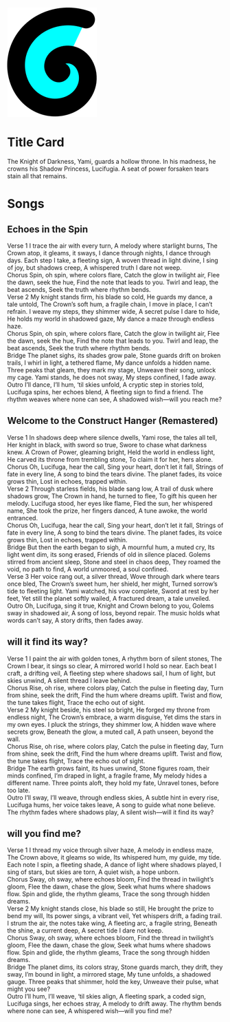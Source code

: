 ![](Images/fire%20particle.svg)
# Title Card
The Knight of Darkness, Yami, guards a hollow throne.
In his madness, he crowns his Shadow Princess, Lucifugia.
A seat of power forsaken tears stain all that remains.

# Songs
## Echoes in the Spin
Verse 1
I trace the air with every turn,
A melody where starlight burns,
The Crown atop, it gleams, it sways,
I dance through nights, I dance through days.
Each step I take, a fleeting sign,
A woven thread in light divine,
I sing of joy, but shadows creep,
A whispered truth I dare not weep.  
Chorus
Spin, oh spin, where colors flare,
Catch the glow in twilight air,
Flee the dawn, seek the hue,
Find the note that leads to you.
Twirl and leap, the beat ascends,
Seek the truth where rhythm bends.  
Verse 2
My knight stands firm, his blade so cold,
He guards my dance, a tale untold,
The Crown’s soft hum, a fragile chain,
I move in place, I can’t refrain.
I weave my steps, they shimmer wide,
A secret pulse I dare to hide,
He holds my world in shadowed gaze,
My dance a maze through endless haze.  
Chorus
Spin, oh spin, where colors flare,
Catch the glow in twilight air,
Flee the dawn, seek the hue,
Find the note that leads to you.
Twirl and leap, the beat ascends,
Seek the truth where rhythm bends.  
Bridge
The planet sighs, its shades grow pale,
Stone guards drift on broken trails,
I whirl in light, a tethered flame,
My dance unfolds a hidden name.
Three peaks that gleam, they mark my stage,
Unweave their song, unlock my cage.
Yami stands, he does not sway,
My steps confined, I fade away.  
Outro
I’ll dance, I’ll hum, ‘til skies unfold,
A cryptic step in stories told,
Lucifuga spins, her echoes blend,
A fleeting sign to find a friend.
The rhythm weaves where none can see,
A shadowed wish—will you reach me?

## Welcome to the Construct Hanger (Remastered)
Verse 1
In shadows deep where silence dwells,
Yami rose, the tales all tell,
Her knight in black, with sword so true,
Swore to chase what darkness knew.
A Crown of Power, gleaming bright,
Held the world in endless light,
He carved its throne from trembling stone,
To claim it for her, hers alone.  
Chorus
Oh, Lucifuga, hear the call,
Sing your heart, don’t let it fall,
Strings of fate in every line,
A song to bind the tears divine.
The planet fades, its voice grows thin,
Lost in echoes, trapped within.  
Verse 2
Through starless fields, his blade sang low,
A trail of dusk where shadows grow,
The Crown in hand, he turned to flee,
To gift his queen her melody.
Lucifuga stood, her eyes like flame,
Fled the sun, her whispered name,
She took the prize, her fingers danced,
A tune awoke, the world entranced.  
Chorus
Oh, Lucifuga, hear the call,
Sing your heart, don’t let it fall,
Strings of fate in every line,
A song to bind the tears divine.
The planet fades, its voice grows thin,
Lost in echoes, trapped within.  
Bridge
But then the earth began to sigh,
A mournful hum, a muted cry,
Its light went dim, its song erased,
Friends of old in silence placed.
Golems stirred from ancient sleep,
Stone and steel in chaos deep,
They roamed the void, no path to find,
A world unmoored, a soul confined.  
Verse 3
Her voice rang out, a silver thread,
Wove through dark where tears once bled,
The Crown’s sweet hum, her shield, her might,
Turned sorrow’s tide to fleeting light.
Yami watched, his vow complete,
Sword at rest by her feet,
Yet still the planet softly wailed,
A fractured dream, a tale unveiled.  
Outro
Oh, Lucifuga, sing it true,
Knight and Crown belong to you,
Golems sway in shadowed air,
A song of loss, beyond repair.
The music holds what words can’t say,
A story drifts, then fades away. 

## will it find its way?
Verse 1
I paint the air with golden tones,
A rhythm born of silent stones,
The Crown I bear, it sings so clear,
A mirrored world I hold so near.
Each beat I craft, a drifting veil,
A fleeting step where shadows sail,
I hum of light, but skies unwind,
A silent thread I leave behind.  
Chorus
Rise, oh rise, where colors play,
Catch the pulse in fleeting day,
Turn from shine, seek the drift,
Find the hum where dreams uplift.
Twist and flow, the tune takes flight,
Trace the echo out of sight.  
Verse 2
My knight beside, his steel so bright,
He forged my throne from endless night,
The Crown’s embrace, a warm disguise,
Yet dims the stars in my own eyes.
I pluck the strings, they shimmer low,
A hidden wave where secrets grow,
Beneath the glow, a muted call,
A path unseen, beyond the wall.  
Chorus
Rise, oh rise, where colors play,
Catch the pulse in fleeting day,
Turn from shine, seek the drift,
Find the hum where dreams uplift.
Twist and flow, the tune takes flight,
Trace the echo out of sight.  
Bridge
The earth grows faint, its hues unwind,
Stone figures roam, their minds confined,
I’m draped in light, a fragile frame,
My melody hides a different name.
Three points aloft, they hold my fate,
Unravel tones, before too late.  
Outro
I’ll sway, I’ll weave, through endless skies,
A subtle hint in every rise,
Lucifuga hums, her voice takes leave,
A song to guide what none believe.
The rhythm fades where shadows play,
A silent wish—will it find its way?

## will you find me? 
Verse 1
I thread my voice through silver haze,
A melody in endless maze,
The Crown above, it gleams so wide,
Its whispered hum, my guide, my tide.
Each note I spin, a fleeting shade,
A dance of light where shadows played,
I sing of stars, but skies are torn,
A quiet wish, a hope unborn.  
Chorus
Sway, oh sway, where echoes bloom,
Find the thread in twilight’s gloom,
Flee the dawn, chase the glow,
Seek what hums where shadows flow.
Spin and glide, the rhythm gleams,
Trace the song through hidden dreams.  
Verse 2
My knight stands close, his blade so still,
He brought the prize to bend my will,
Its power sings, a vibrant veil,
Yet whispers drift, a fading trail.
I strum the air, the notes take wing,
A fleeting arc, a fragile string,
Beneath the shine, a current deep,
A secret tide I dare not keep.  
Chorus
Sway, oh sway, where echoes bloom,
Find the thread in twilight’s gloom,
Flee the dawn, chase the glow,
Seek what hums where shadows flow.
Spin and glide, the rhythm gleams,
Trace the song through hidden dreams.  
Bridge
The planet dims, its colors stray,
Stone guards march, they drift, they sway,
I’m bound in light, a mirrored stage,
My tune unfolds, a shadowed gauge.
Three peaks that shimmer, hold the key,
Unweave their pulse, what might you see?  
Outro
I’ll hum, I’ll weave, ‘til skies align,
A fleeting spark, a coded sign,
Lucifuga sings, her echoes stray,
A melody to drift away.
The rhythm bends where none can see,
A whispered wish—will you find me?